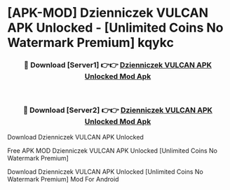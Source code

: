 # [APK-MOD] Dzienniczek VULCAN APK Unlocked - [Unlimited Coins No Watermark Premium] kqykc



<div align="center">
<h3>🔴 Download [Server1] 👉👉 <a href="https://momento.my/?title=Dzienniczek_VULCAN_APK_Unlocked">Dzienniczek VULCAN APK Unlocked Mod Apk</a></h3><br>

<h3>🔴 Download [Server2] 👉👉 <a href="https://momento.my/?title=Dzienniczek_VULCAN_APK_Unlocked">Dzienniczek VULCAN APK Unlocked Mod Apk</a></h3>
</div>



Download Dzienniczek VULCAN APK Unlocked 

Free APK MOD Dzienniczek VULCAN APK Unlocked [Unlimited Coins No Watermark Premium]

Download Dzienniczek VULCAN APK Unlocked [Unlimited Coins No Watermark Premium] Mod For Android

